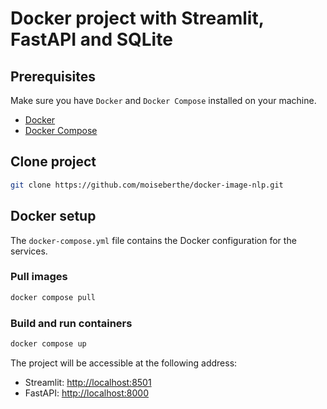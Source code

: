 # Docker project with Streamlit, FastAPI and SQLite

## Prerequisites

Make sure you have `Docker` and `Docker Compose` installed on your machine.

- [Docker](https://www.docker.com/get-started)
- [Docker Compose](https://docs.docker.com/compose/install/)

## Clone project

```bash
git clone https://github.com/moiseberthe/docker-image-nlp.git
```

## Docker setup

The `docker-compose.yml` file contains the Docker configuration for the services.

### Pull images

```bash
docker compose pull
```

### Build and run containers

```bash
docker compose up
```

The project will be accessible at the following address:

- Streamlit: [http://localhost:8501](http://localhost:8501)
- FastAPI: [http://localhost:8000](http://localhost:8000)

<!-- ### Other commands

```bash
docker tag nlp-server:latest moiseberthe/nlp-server:latest
```

```bash
docker push moiseberthe/nlp-server:latest
``` -->